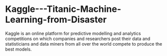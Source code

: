 # Kaggle---Titanic-Machine-Learning-from-Disaster
Kaggle is an online platform for predictive modelling and analytics competitions on which companies and researchers post their data and statisticians and data miners from all over the world compete to produce the best models.
